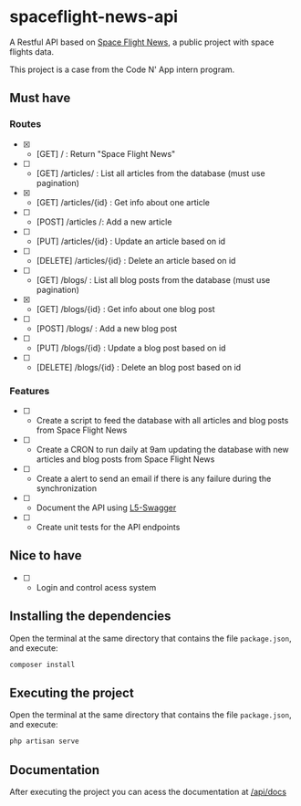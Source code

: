 # spaceflight-news-api

A Restful API based on [Space Flight News](https://api.spaceflightnewsapi.net/v3/documentation), a public project with space flights data.

This project is a case from the Code N' App intern program.

## Must have

### Routes
- [x] - [GET] / : Return "Space Flight News"
- [ ] - [GET] /articles/ : List all articles from the database (must use pagination)
- [x] - [GET] /articles/{id} : Get info about one article
- [ ] - [POST] /articles /: Add a new article
- [ ] - [PUT] /articles/{id} : Update an article based on id
- [ ] - [DELETE] /articles/{id} : Delete an article based on id
- [ ] - [GET] /blogs/ : List all blog posts from the database (must use pagination)
- [x] - [GET] /blogs/{id} : Get info about one blog post
- [ ] - [POST] /blogs/ : Add a new blog post
- [ ] - [PUT] /blogs/{id} : Update a blog post based on id
- [ ] - [DELETE] /blogs/{id} : Delete an blog post based on id

### Features
- [ ] - Create a script to feed the database with all articles and blog posts from Space Flight News
- [ ] - Create a CRON to run daily at 9am updating the database with new articles and blog posts from Space Flight News
- [ ] - Create a alert to send an email if there is any failure during the synchronization
- [ ] - Document the API using [L5-Swagger](https://github.com/DarkaOnLine/L5-Swagger)
- [ ] - Create unit tests for the API endpoints

## Nice to have

- [ ] - Login and control acess system

## Installing the dependencies

Open the terminal at the same directory that contains the file `package.json`, and execute:

```bash
composer install
```

## Executing the project

Open the terminal at the same directory that contains the file `package.json`, and execute:

```bash
php artisan serve
```

## Documentation

After executing the project you can acess the documentation at [/api/docs](http://127.0.0.1:8000/api/docs)
